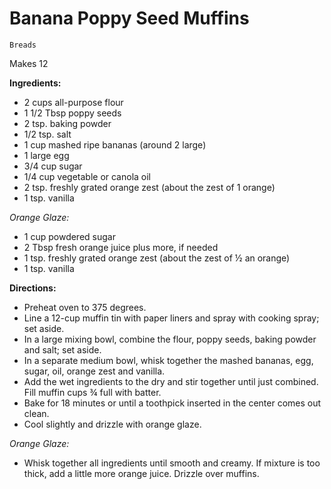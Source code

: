 # Banana Poppy Seed Muffins

`Breads`

Makes 12

**Ingredients:**

- 2 cups all-purpose flour
- 1 1/2 Tbsp poppy seeds
- 2 tsp. baking powder
- 1/2 tsp. salt
- 1 cup mashed ripe bananas (around 2 large)
- 1 large egg
- 3/4 cup sugar
- 1/4 cup vegetable or canola oil
- 2 tsp. freshly grated orange zest (about the zest of 1 orange)
- 1 tsp. vanilla

_Orange Glaze:_

- 1 cup powdered sugar
- 2 Tbsp fresh orange juice plus more, if needed
- 1 tsp. freshly grated orange zest (about the zest of ½ an orange)
- 1 tsp. vanilla

**Directions:**

- Preheat oven to 375 degrees. 
- Line a 12-cup muffin tin with paper liners and spray with cooking spray; set aside. 
- In a large mixing bowl, combine the flour, poppy seeds, baking powder and salt; set aside. 
- In a separate medium bowl, whisk together the mashed bananas, egg, sugar, oil, orange zest and vanilla. 
- Add the wet ingredients to the dry and stir together until just combined. Fill muffin cups ¾ full with batter. 
- Bake for 18 minutes or until a toothpick inserted in the center comes out clean. 
- Cool slightly and drizzle with orange glaze.

_Orange Glaze:_ 

- Whisk together all ingredients until smooth and creamy. If mixture is too thick, add a little more orange juice. Drizzle over muffins.
